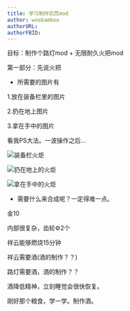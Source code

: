 ```yaml
---
title: 学习制作饥荒mod
author: woobamboo
authorURL:
authorFBID:
---
```


目标：制作个路灯mod + 无限耐久火把mod

<!--truncate-->

第一部分：先说火把

+ 所需要的图片有

1.放在装备栏里的图片

2.扔在地上图片

3.拿在手中的图片

看我PS大法。一波操作之后...



![装备栏火炬]()

![扔在地上的火炬]()

![拿在手中的火炬]()



+ 需要什么来合成呢？一定得难一点。

金10

内部很复杂，齿轮⚙2个

祥云能够燃烧15分钟

祥云需要酒(酒的制作？？)

路灯需要酒，酒的制作？？

酒降低精神，立刻睡觉会很快恢复。

刚好那个粮食，学一学。制作酒。





